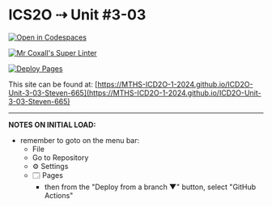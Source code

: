 # ICS2O ⇢ Unit #3-03

[![Open in Codespaces](https://classroom.github.com/assets/launch-codespace-2972f46106e565e64193e422d61a12cf1da4916b45550586e14ef0a7c637dd04.svg)](https://classroom.github.com/open-in-codespaces?assignment_repo_id=18980697)

[![Mr Coxall's Super Linter](https://github.com/MTHS-ICD2O-1-2024/ICD2O-Unit-3-03-Steven-665/workflows/Mr%20Coxall's%20Super%20Linter/badge.svg)](https://github.com/MTHS-ICD2O-1-2024/ICD2O-Unit-3-03-Steven-665/actions)

[![Deploy Pages](https://github.com/MTHS-ICD2O-1-2024/ICD2O-Unit-3-03-Steven-665/workflows/Deploy%20Pages/badge.svg)](https://github.com/MTHS-ICD2O-1-2024/ICD2O-Unit-3-03-Steven-665/actions)

This site can be found at: [https://MTHS-ICD2O-1-2024.github.io/ICD2O-Unit-3-03-Steven-665](https://MTHS-ICD2O-1-2024.github.io/ICD2O-Unit-3-03-Steven-665)

---

**NOTES ON INITIAL LOAD:**
- remember to goto on the menu bar:
  - File
  - Go to Repository
  - ⚙ Settings
  - 🗔 Pages
    - then from the "Deploy from a branch ▼" button, select "GitHub Actions"
